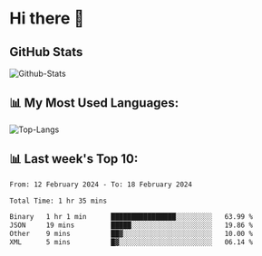 # Hi there 👋

## GitHub Stats
![Github-Stats](https://github-readme-stats-sigma-five.vercel.app/api?username=ltorson&show_icons=true&theme=radical&count_private=true)

## 📊 My Most Used Languages:
![Top-Langs](https://github-readme-stats-sigma-five.vercel.app/api/top-langs/?username=LTorson&layout=compact&langs_count=10)

## 📊 Last week's Top 10:
<!--START_SECTION:waka-->

```txt
From: 12 February 2024 - To: 18 February 2024

Total Time: 1 hr 35 mins

Binary   1 hr 1 min      ████████████████░░░░░░░░░   63.99 %
JSON     19 mins         █████░░░░░░░░░░░░░░░░░░░░   19.86 %
Other    9 mins          ██▓░░░░░░░░░░░░░░░░░░░░░░   10.00 %
XML      5 mins          █▓░░░░░░░░░░░░░░░░░░░░░░░   06.14 %
```

<!--END_SECTION:waka-->
